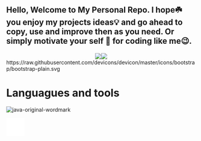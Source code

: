 ## Hello, Welcome to My Personal Repo. I hope☘️ you enjoy my projects ideas💡 and go ahead to copy, use and improve then as you need. Or simply motivate your self 🚀 for coding like me😉.

<div style="display:flex; flex-direction:row; justify-content: center; align-Items:center;">
  <a href="https://github.com/anuraghazra/github-readme-stats">
    <img height=200 align="center" src="https://github-readme-stats.vercel.app/api?username=otlevire&show_icons=true&theme=algolia" />
  </a>

  <a href="https://github.com/anuraghazra/convoychat">
    <img height=200 align="center" src="https://github-readme-stats.vercel.app/api/top-langs/?username=otlevire&layout=compact&langs_count=10&theme=algolia" />
  </a>
</div>https://raw.githubusercontent.com/devicons/devicon/master/icons/bootstrap/bootstrap-plain.svg

<h1> Languagues and tools</h1>

![java-original-wordmark](https://github.com/Otlevire/Otlevire/assets/125351173/23c5e39b-1712-47b8-b467-5133b757aea8)

</a>
<a href="#">
  <img src="https://github.com/codeSTACKr/codeSTACKr/raw/master/img/terminal-dark.svg"/>
</a>


<!--
**Otlevire/Otlevire** is a ✨ _special_ ✨ repository because its `README.md` (this file) appears on your GitHub profile.

Here are some ideas to get you started:

- 🔭 I’m currently working on ...
- 🌱 I’m currently learning ...
- 👯 I’m looking to collaborate on ...
- 🤔 I’m looking for help with ...
- 💬 Ask me about ...
- 📫 How to reach me: ...
- 😄 Pronouns: ...
- ⚡ Fun fact: ...
-->
